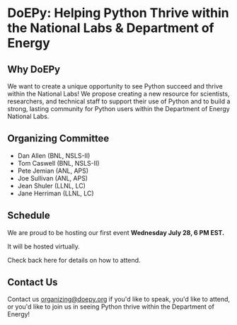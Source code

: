 # DoEPy: Helping Python Thrive within the National Labs & Department of Energy

## Why DoEPy

We want to create a unique opportunity to see Python succeed and thrive within the National Labs! We propose creating a new resource for scientists, researchers, and technical staff to support their use of Python and to build a strong, lasting community for Python users within the Department of Energy National Labs. 

## Organizing Committee

- Dan Allen (BNL, NSLS-II)
- Tom Caswell (BNL, NSLS-II)
- Pete Jemian (ANL, APS)
- Joe Sullivan (ANL, APS)
- Jean Shuler (LLNL, LC)
- Jane Herriman (LLNL, LC)
   
## Schedule

We are proud to be hosting our first event **Wednesday July 28, 6 PM EST.**

It will be hosted virtually.

Check back here for details on how to attend.

## Contact Us

Contact us organizing@doepy.org if you'd like to speak, you'd like to attend, or you'd like to join us in seeing Python thrive within the Department of Energy!
